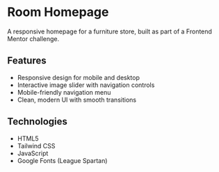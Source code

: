 # Room Homepage

A responsive homepage for a furniture store, built as part of a Frontend Mentor challenge.

## Features

- Responsive design for mobile and desktop
- Interactive image slider with navigation controls
- Mobile-friendly navigation menu
- Clean, modern UI with smooth transitions

## Technologies

- HTML5
- Tailwind CSS
- JavaScript
- Google Fonts (League Spartan)

